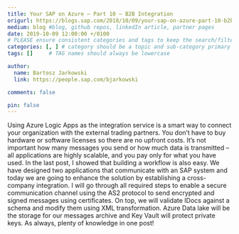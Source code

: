 ```yaml
---
title: Your SAP on Azure – Part 10 – B2B Integration
origurl: https://blogs.sap.com/2018/10/09/your-sap-on-azure-part-10-b2b-integration/
medium: blog #blog, github repos, linkedIn article, partner pages
date: 2019-10-09 12:00:00 +/0100
# PLEASE ensure consistent categories and tags to keep the search/filtering meaningful!
categories: [, ] # category should be a topic and sub-category primary product
tags: []     # TAG names should always be lowercase

author:
  name: Bartosz Jarkowski
  link: https://people.sap.com/bjarkowski

comments: false

pin: false
---
```

Using Azure Logic Apps as the integration service is a smart way to connect your organization with the external trading partners. You don’t have to buy hardware or software licenses so there are no upfront costs. It’s not important how many messages you send or how much data is transmitted – all applications are highly scalable, and you pay only for what you have used. In the last post, I showed that building a workflow is also easy. We have designed two applications that communicate with an SAP system and today we are going to enhance the solution by establishing a cross-company integration. I will go through all required steps to enable a secure communication channel using the AS2 protocol to send encrypted and signed messages using certificates. On top, we will validate IDocs against a schema and modify them using XML transformation. Azure Data lake will be the storage for our messages archive and Key Vault will protect private keys. As always, plenty of knowledge in one post!
